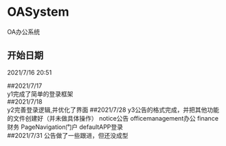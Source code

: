 # OASystem          
 OA办公系统         
## 开始日期         
2021/7/16 20:51     
                    
##2021/7/17         
y1完成了简单的登录框架     
##2021/7/18             
y2完善登录逻辑,并优化了界面 
##2021/7/28 
y3公告的格式完成，并把其他功能的文件创建好（并未做具体操作） 
notice公告  officemanagement办公 finance财务 PageNavigation门户 defaultAPP登录    
##2021/7/31 
公告做了一些跟进，但还没成型      